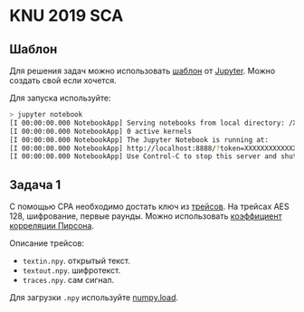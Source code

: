 # KNU 2019 SCA

## Шаблон

Для решения задач можно использовать [шаблон](tasks/template.ipynb) от [Jupyter](https://jupyter.org/). Можно создать свой если хочется.

Для запуска используйте:
```sh
> jupyter notebook
[I 00:00:00.000 NotebookApp] Serving notebooks from local directory: /XXXXXXXXXXXXXXXXXXXX
[I 00:00:00.000 NotebookApp] 0 active kernels
[I 00:00:00.000 NotebookApp] The Jupyter Notebook is running at:
[I 00:00:00.000 NotebookApp] http://localhost:8888/?token=XXXXXXXXXXXXXXXXXXXXXXXXXXXXXXX
[I 00:00:00.000 NotebookApp] Use Control-C to stop this server and shut down all kernels (twice to skip confirmation).

```

## Задача 1

С помощью CPA необходимо достать ключ из [трейсов](tasks/task1). На трейсах AES 128, шифрование, первые раунды. Можно использовать [коэффициент корреляции Пирсона](https://en.wikipedia.org/wiki/Pearson_correlation_coefficient).

Описание трейсов:
* `textin.npy`. открытый текст.
* `textout.npy`. шифротекст.
* `traces.npy`. сам сигнал.

Для загрузки `.npy`  используйте  [numpy.load](https://docs.scipy.org/doc/numpy/reference/generated/numpy.load.html).